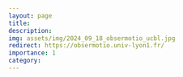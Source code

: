 ```yaml
---
layout: page
title:  
description: 
img: assets/img/2024_09_18_obsermotio_ucbl.jpg
redirect: https://obsermotio.univ-lyon1.fr/
importance: 1
category: 
---
```


